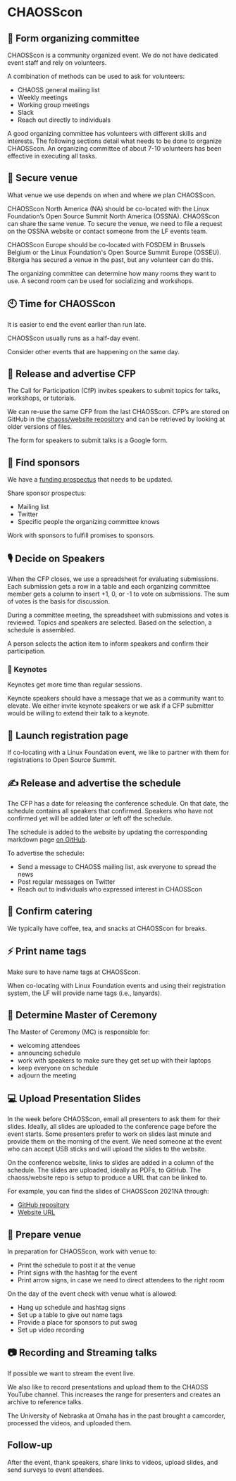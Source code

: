 # CHAOSScon

## 👥 Form organizing committee

CHAOSScon is a community organized event. We do not have dedicated event staff and rely on volunteers.

A combination of methods can be used to ask for volunteers:

* CHAOSS general mailing list
* Weekly meetings
* Working group meetings
* Slack
* Reach out directly to individuals

A good organizing committee has volunteers with different skills and interests. The following sections detail what needs to be done to organize CHAOSScon. An organizing committee of about 7-10 volunteers has been effective in executing all tasks.

## 🎪 Secure venue

What venue we use depends on when and where we plan CHAOSScon.

CHAOSScon North America \(NA\) should be co-located with the Linux Foundation’s Open Source Summit North America \(OSSNA\). CHAOSScon can share the same venue. To secure the venue, we need to file a request on the OSSNA website or contact someone from the LF events team.

CHAOSScon Europe should be co-located with FOSDEM in Brussels Belgium or the Linux Foundation's Open Source Summit Europe \(OSSEU)\. Bitergia has secured a venue in the past, but any volunteer can do this.

The organizing committee can determine how many rooms they want to use. A second room can be used for socializing and workshops.

## 🕙 Time for CHAOSScon

It is easier to end the event earlier than run late.

CHAOSScon usually runs as a half-day event. 

Consider other events that are happening on the same day.

## 📗 Release and advertise CFP

The Call for Participation \(CfP\) invites speakers to submit topics for talks, workshops, or tutorials.

We can re-use the same CFP from the last CHAOSScon. CFP’s are stored on GitHub in the [chaoss/website repository](https://github.com/chaoss/website/tree/master/CHAOSScon) and can be retrieved by looking at older versions of files.

The form for speakers to submit talks is a Google form. 

## 🤠 Find sponsors

We have a [funding prospectus](https://github.com/chaoss/website/blob/main/CHAOSScon/2021NA/CHAOSSconNA21_funding_prospectus.pdf) that needs to be updated.

Share sponsor prospectus:

* Mailing list
* Twitter
* Specific people the organizing committee knows

Work with sponsors to fulfill promises to sponsors.

## 🎙 Decide on Speakers

When the CFP closes, we use a spreadsheet for evaluating submissions. Each submission gets a row in a table and each organizing committee member gets a column to insert +1, 0, or -1 to vote on submissions. The sum of votes is the basis for discussion.

During a committee meeting, the spreadsheet with submissions and votes is reviewed. Topics and speakers are selected. Based on the selection, a schedule is assembled.

A person selects the action item to inform speakers and confirm their participation.

### 📆 Keynotes

Keynotes get more time than regular sessions.

Keynote speakers should have a message that we as a community want to elevate. We either invite keynote speakers or we ask if a CFP submitter would be willing to extend their talk to a keynote.

## 📔 Launch registration page

If co-locating with a Linux Foundation event, we like to partner with them for registrations to Open Source Summit. 

## ✍ Release and advertise the schedule

The CFP has a date for releasing the conference schedule. On that date, the schedule contains all speakers that confirmed. Speakers who have not confirmed yet will be added later or left off the schedule.

The schedule is added to the website by updating the corresponding markdown page [on GitHub](https://github.com/chaoss/website/tree/master/CHAOSScon).

To advertise the schedule:

* Send a message to CHAOSS mailing list, ask everyone to spread the news
* Post regular messages on Twitter
* Reach out to individuals who expressed interest in CHAOSScon

## 🍟 Confirm catering

We typically have coffee, tea, and snacks at CHAOSScon for breaks.

## ⚡ Print name tags

Make sure to have name tags at CHAOSScon.

When co-locating with Linux Foundation events and using their registration system, the LF will provide name tags \(i.e., lanyards\).

## 🥳 Determine Master of Ceremony

The Master of Ceremony \(MC\) is responsible for:

* welcoming attendees
* announcing schedule
* work with speakers to make sure they get set up with their laptops
* keep everyone on schedule
* adjourn the meeting

## 💻 Upload Presentation Slides

In the week before CHAOSScon, email all presenters to ask them for their slides. Ideally, all slides are uploaded to the conference page before the event starts. Some presenters prefer to work on slides last minute and provide them on the morning of the event. We need someone at the event who can accept USB sticks and will upload the slides to the website.

On the conference website, links to slides are added in a column of the schedule. The slides are uploaded, ideally as PDFs, to GitHub. The chaoss/website repo is setup to produce a URL that can be linked to.

For example, you can find the slides of CHAOSScon 2021NA through:

- [GitHub repository](https://github.com/chaoss/website/tree/main/CHAOSScon/2021NA/slides)
- [Website URL](https://chaoss.community/chaosscon-2021-na/)



## 📀 Prepare venue

In preparation for CHAOSScon, work with venue to:

* Print the schedule to post it at the venue
* Print signs with the hashtag for the event
* Print arrow signs, in case we need to direct attendees to the right room

On the day of the event check with venue what is allowed:

* Hang up schedule and hashtag signs
* Set up a table to give out name tags
* Provide a place for sponsors to put swag
* Set up video recording

## 📷 Recording and Streaming talks

If possible we want to stream the event live. 

We also like to record presentations and upload them to the CHAOSS YouTube channel. This increases the range for presenters and creates an archive to reference talks.

The University of Nebraska at Omaha has in the past brought a camcorder, processed the videos, and uploaded them.

## Follow-up

After the event, thank speakers, share links to videos, upload slides, and send surveys to event attendees.

